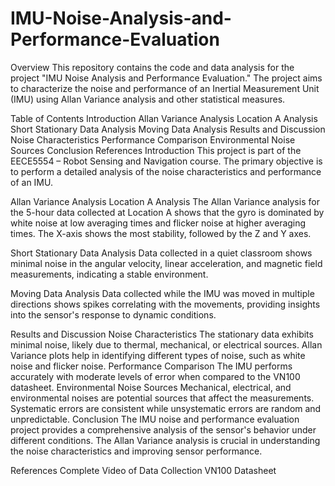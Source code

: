 # IMU-Noise-Analysis-and-Performance-Evaluation

Overview
This repository contains the code and data analysis for the project "IMU Noise Analysis and Performance Evaluation." The project aims to characterize the noise and performance of an Inertial Measurement Unit (IMU) using Allan Variance analysis and other statistical measures.

Table of Contents
Introduction
Allan Variance Analysis
Location A Analysis
Short Stationary Data Analysis
Moving Data Analysis
Results and Discussion
Noise Characteristics
Performance Comparison
Environmental Noise Sources
Conclusion
References
Introduction
This project is part of the EECE5554 – Robot Sensing and Navigation course. The primary objective is to perform a detailed analysis of the noise characteristics and performance of an IMU.

Allan Variance Analysis
Location A Analysis
The Allan Variance analysis for the 5-hour data collected at Location A shows that the gyro is dominated by white noise at low averaging times and flicker noise at higher averaging times. The X-axis shows the most stability, followed by the Z and Y axes.

Short Stationary Data Analysis
Data collected in a quiet classroom shows minimal noise in the angular velocity, linear acceleration, and magnetic field measurements, indicating a stable environment.

Moving Data Analysis
Data collected while the IMU was moved in multiple directions shows spikes correlating with the movements, providing insights into the sensor's response to dynamic conditions.

Results and Discussion
Noise Characteristics
The stationary data exhibits minimal noise, likely due to thermal, mechanical, or electrical sources.
Allan Variance plots help in identifying different types of noise, such as white noise and flicker noise.
Performance Comparison
The IMU performs accurately with moderate levels of error when compared to the VN100 datasheet.
Environmental Noise Sources
Mechanical, electrical, and environmental noises are potential sources that affect the measurements.
Systematic errors are consistent while unsystematic errors are random and unpredictable.
Conclusion
The IMU noise and performance evaluation project provides a comprehensive analysis of the sensor's behavior under different conditions. The Allan Variance analysis is crucial in understanding the noise characteristics and improving sensor performance.

References
Complete Video of Data Collection
VN100 Datasheet
